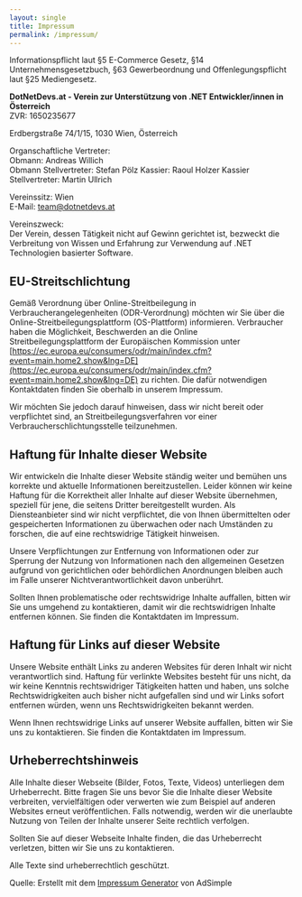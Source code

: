 ```yaml
---
layout: single
title: Impressum
permalink: /impressum/
---
```


Informationspflicht laut §5 E-Commerce Gesetz, §14 Unternehmensgesetzbuch, §63 Gewerbeordnung und Offenlegungspflicht laut §25 Mediengesetz.

**DotNetDevs.at - Verein zur Unterstützung von .NET Entwickler/innen in Österreich**  
ZVR: 1650235677

Erdbergstraße 74/1/15, 1030 Wien, Österreich

Organschaftliche Vertreter:  
Obmann: Andreas Willich  
Obmann Stellvertreter: Stefan Pölz
Kassier: Raoul Holzer
Kassier Stellvertreter: Martin Ullrich

Vereinssitz: Wien  
E-Mail: [team@dotnetdevs.at](mailto:team@dotnetdevs.at)

Vereinszweck:  
Der Verein, dessen Tätigkeit nicht auf Gewinn gerichtet ist, bezweckt die Verbreitung von Wissen und Erfahrung zur Verwendung auf .NET Technologien basierter Software.

## EU-Streitschlichtung

Gemäß Verordnung über Online-Streitbeilegung in Verbraucherangelegenheiten (ODR-Verordnung) möchten wir Sie über die Online-Streitbeilegungsplattform (OS-Plattform) informieren. Verbraucher haben die Möglichkeit, Beschwerden an die Online Streitbeilegungsplattform der Europäischen Kommission unter [https://ec.europa.eu/consumers/odr/main/index.cfm?event=main.home2.show&lng=DE](https://ec.europa.eu/consumers/odr/main/index.cfm?event=main.home2.show&lng=DE) zu richten. Die dafür notwendigen Kontaktdaten finden Sie oberhalb in unserem Impressum.

Wir möchten Sie jedoch darauf hinweisen, dass wir nicht bereit oder verpflichtet sind, an Streitbeilegungsverfahren vor einer Verbraucherschlichtungsstelle teilzunehmen.

## Haftung für Inhalte dieser Website

Wir entwickeln die Inhalte dieser Website ständig weiter und bemühen uns korrekte und aktuelle Informationen bereitzustellen. Leider können wir keine Haftung für die Korrektheit aller Inhalte auf dieser Website übernehmen, speziell für jene, die seitens Dritter bereitgestellt wurden. Als Diensteanbieter sind wir nicht verpflichtet, die von Ihnen übermittelten oder gespeicherten Informationen zu überwachen oder nach Umständen zu forschen, die auf eine rechtswidrige Tätigkeit hinweisen.

Unsere Verpflichtungen zur Entfernung von Informationen oder zur Sperrung der Nutzung von Informationen nach den allgemeinen Gesetzen aufgrund von gerichtlichen oder behördlichen Anordnungen bleiben auch im Falle unserer Nichtverantwortlichkeit davon unberührt.

Sollten Ihnen problematische oder rechtswidrige Inhalte auffallen, bitten wir Sie uns umgehend zu kontaktieren, damit wir die rechtswidrigen Inhalte entfernen können. Sie finden die Kontaktdaten im Impressum.

## Haftung für Links auf dieser Website

Unsere Website enthält Links zu anderen Websites für deren Inhalt wir nicht verantwortlich sind. Haftung für verlinkte Websites besteht für uns nicht, da wir keine Kenntnis rechtswidriger Tätigkeiten hatten und haben, uns solche Rechtswidrigkeiten auch bisher nicht aufgefallen sind und wir Links sofort entfernen würden, wenn uns Rechtswidrigkeiten bekannt werden.

Wenn Ihnen rechtswidrige Links auf unserer Website auffallen, bitten wir Sie uns zu kontaktieren. Sie finden die Kontaktdaten im Impressum.

## Urheberrechtshinweis

Alle Inhalte dieser Webseite (Bilder, Fotos, Texte, Videos) unterliegen dem Urheberrecht. Bitte fragen Sie uns bevor Sie die Inhalte dieser Website verbreiten, vervielfältigen oder verwerten wie zum Beispiel auf anderen Websites erneut veröffentlichen. Falls notwendig, werden wir die unerlaubte Nutzung von Teilen der Inhalte unserer Seite rechtlich verfolgen.

Sollten Sie auf dieser Webseite Inhalte finden, die das Urheberrecht verletzen, bitten wir Sie uns zu kontaktieren.

Alle Texte sind urheberrechtlich geschützt.

Quelle: Erstellt mit dem [Impressum Generator](https://www.adsimple.at/impressum-generator/) von AdSimple
